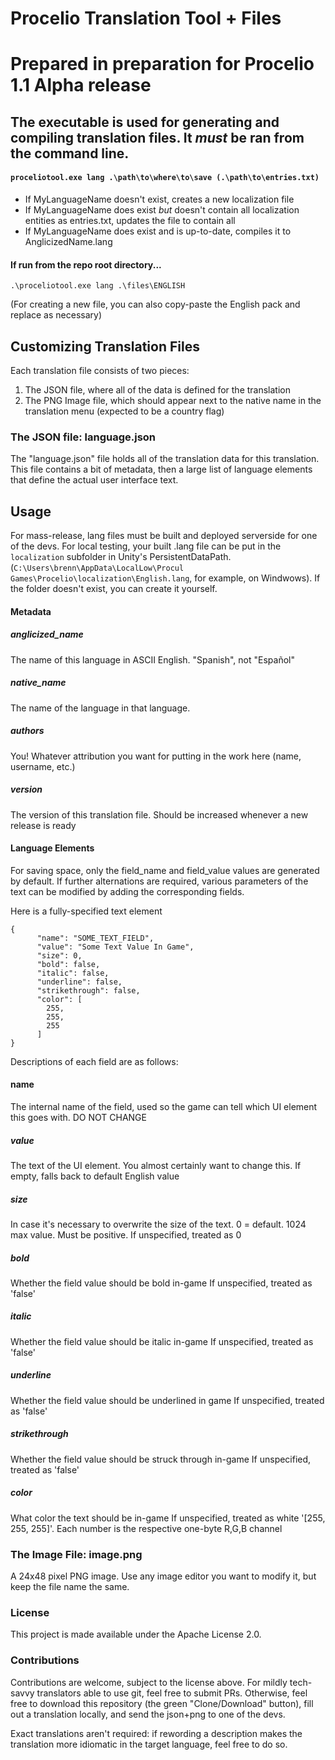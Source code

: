 # Procelio Translation Tool + Files
# Prepared in preparation for Procelio 1.1 Alpha release


## The executable is used for generating and compiling translation files. It *must* be ran from the command line.

#### `proceliotool.exe lang .\path\to\where\to\save (.\path\to\entries.txt)`
- If MyLanguageName doesn't exist, creates a new localization file
- If MyLanguageName does exist _but_ doesn't contain all localization entities as entries.txt, updates the file to contain all
- If MyLanguageName does exist and is up-to-date, compiles it to AnglicizedName.lang

#### If run from the repo root directory...
`.\proceliotool.exe lang .\files\ENGLISH`

(For creating a new file, you can also copy-paste the English pack and replace as necessary)

## Customizing Translation Files
Each translation file consists of two pieces:
1) The JSON file, where all of the data is defined for the translation
2) The PNG Image file, which should appear next to the native name in the translation menu (expected to be a country flag)

### The JSON file: language.json
The "language.json" file holds all of the translation data for this translation.
This file contains a bit of metadata, then a large list of language elements that define the actual user interface text.

## Usage

For mass-release, lang files must be built and deployed serverside for one of the devs.
For local testing, your built .lang file can be put in the `localization` subfolder in Unity's PersistentDataPath. (`C:\Users\brenn\AppData\LocalLow\Procul Games\Procelio\localization\English.lang`, for example, on Windwows). If the folder doesn't exist, you can create it yourself.

#### Metadata

##### anglicized_name
The name of this language in ASCII English. "Spanish", not "Español"

##### native_name
The name of the language in that language. 

##### authors
You! Whatever attribution you want for putting in the work here (name, username, etc.)

##### version
The version of this translation file. Should be increased whenever a new release is ready

#### Language Elements
For saving space, only the field_name and field_value values are generated by default.
If further alternations are required, various parameters of the text can be modified by adding the corresponding fields.

Here is a fully-specified text element
```
{
      "name": "SOME_TEXT_FIELD",
      "value": "Some Text Value In Game",
      "size": 0,
      "bold": false,
      "italic": false,
      "underline": false,
      "strikethrough": false,
      "color": [
        255,
        255,
        255
      ]
}
```
Descriptions of each field are as follows:

#### name
The internal name of the field, used so the game can tell which UI element this goes with.
DO NOT CHANGE

##### value
The text of the UI element. You almost certainly want to change this. If empty, falls back to default English value

##### size
In case it's necessary to overwrite the size of the text. 0 = default. 1024 max value. Must be positive.
If unspecified, treated as 0

##### bold
Whether the field value should be bold in-game
If unspecified, treated as 'false'

##### italic
Whether the field value should be italic in-game
If unspecified, treated as 'false'

##### underline
Whether the field value should be underlined in game
If unspecified, treated as 'false'

##### strikethrough
Whether the field value should be struck through in-game
If unspecified, treated as 'false'

##### color
What color the text should be in-game
If unspecified, treated as white '[255, 255, 255]'. Each number is the respective one-byte R,G,B channel

### The Image File: image.png
A 24x48 pixel PNG image.
Use any image editor you want to modify it, but keep the file name the same.



### License
This project is made available under the Apache License 2.0.

### Contributions
Contributions are welcome, subject to the license above.
For mildly tech-savvy translators able to use git, feel free to submit PRs.
Otherwise, feel free to download this repository (the green "Clone/Download" button), fill out a translation locally, and send the json+png to one of the devs.

Exact translations aren't required: if rewording a description makes the translation more idiomatic in the target language, feel free to do so.
